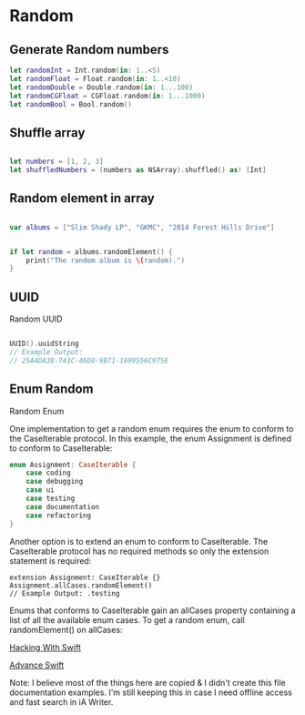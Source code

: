 # Random

## Generate Random numbers


```swift 
let randomInt = Int.random(in: 1..<5)
let randomFloat = Float.random(in: 1..<10)
let randomDouble = Double.random(in: 1...100)
let randomCGFloat = CGFloat.random(in: 1...1000)
let randomBool = Bool.random()
```


## Shuffle array


```swift

let numbers = [1, 2, 3]
let shuffledNumbers = (numbers as NSArray).shuffled() as! [Int]

```


## Random element in array

```swift

var albums = ["Slim Shady LP", "GKMC", "2014 Forest Hills Drive"]


if let random = albums.randomElement() {
    print("The random album is \(random).")
}

```

## UUID

Random UUID

```swift

UUID().uuidString
// Example Output:
// 25A4DA38-743C-46D0-9B71-1699556C975E

```



## Enum Random

Random Enum

One implementation to get a random enum requires the enum to conform to the CaseIterable protocol. In this example, the enum Assignment is defined to conform to CaseIterable:

```swift
enum Assignment: CaseIterable {
    case coding
    case debugging
    case ui
    case testing
    case documentation
    case refactoring
}

```

Another option is to extend an enum to conform to CaseIterable. The CaseIterable protocol has no required methods so only the extension statement is required:

```
extension Assignment: CaseIterable {}
Assignment.allCases.randomElement()
// Example Output: .testing
```
Enums that conforms to CaseIterable gain an allCases property containing a list of all the available enum cases. To get a random enum, call randomElement() on allCases:


[Hacking With Swift](https://www.hackingwithswift.com/articles/102/how-to-generate-random-numbers-in-swift)

[Advance Swift](https://www.advancedswift.com/swift-random-numbers/)


Note: I believe most of the things here are copied & I didn't create this file documentation examples. I'm still keeping this in case I need offline access and fast search in iA Writer.
